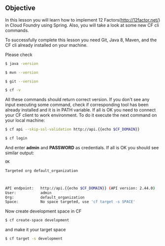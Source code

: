 ## Objective

In this lesson you will learn how to implement 12 Factors(http://12factor.net/) in Cloud Foundry using Spring.
Also, you will take a look at some new CF cli commands.

To successfully complete this lesson you need Git, Java 8, Maven, and the CF cli already installed on your machine.

Please check
```sh
$ java -version
```
```sh
$ mvn --version
```
```sh
$ git --version
```
```sh
$ cf -v
```

All these commands should return correct version. If you don't see any input executing some command, check if corresponding tool has been already installed and it is in PATH variable.
If all is OK you need to connect your CF client to work environment. To do it execute the next command on your local machine:
```sh
$ cf api --skip-ssl-validation http://api.{{echo $CF_DOMAIN}}
```
```sh
$ cf login
```
And enter **admin** and **PASSWORD** as credentials. If all is OK you should see similar output:
```sh
OK

Targeted org default_organization



API endpoint:   http://api.{{echo $CF_DOMAIN}} (API version: 2.44.0)
User:           admin
Org:            default_organization
Space:          No space targeted, use 'cf target -s SPACE'
```

Now create development space in CF
```sh
$ cf create-space development
```
and make it your target space
```sh
$ cf target -s development
```
